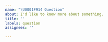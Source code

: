 ```yaml
---
name: "\U0001F914 Question"
about: I'd like to know more about something.
title: ''
labels: question
assignees: ''

---
```



